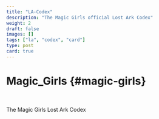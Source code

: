```yaml
---
title: "LA-Codex"
description: "The Magic Girls official Lost Ark Codex"
weight: 2
draft: false
images: []
tags: ["la", "codex", "card"]
type: post
card: true
---
```


# Magic_Girls {#magic-girls}

<br>

The Magic Girls Lost Ark Codex
